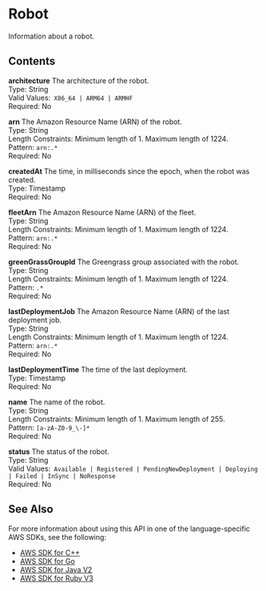 # Robot<a name="API_Robot"></a>

Information about a robot\.

## Contents<a name="API_Robot_Contents"></a>

 **architecture**   <a name="robomaker-Type-Robot-architecture"></a>
The architecture of the robot\.  
Type: String  
Valid Values:` X86_64 | ARM64 | ARMHF`   
Required: No

 **arn**   <a name="robomaker-Type-Robot-arn"></a>
The Amazon Resource Name \(ARN\) of the robot\.  
Type: String  
Length Constraints: Minimum length of 1\. Maximum length of 1224\.  
Pattern: `arn:.*`   
Required: No

 **createdAt**   <a name="robomaker-Type-Robot-createdAt"></a>
The time, in milliseconds since the epoch, when the robot was created\.  
Type: Timestamp  
Required: No

 **fleetArn**   <a name="robomaker-Type-Robot-fleetArn"></a>
The Amazon Resource Name \(ARN\) of the fleet\.  
Type: String  
Length Constraints: Minimum length of 1\. Maximum length of 1224\.  
Pattern: `arn:.*`   
Required: No

 **greenGrassGroupId**   <a name="robomaker-Type-Robot-greenGrassGroupId"></a>
The Greengrass group associated with the robot\.  
Type: String  
Length Constraints: Minimum length of 1\. Maximum length of 1224\.  
Pattern: `.*`   
Required: No

 **lastDeploymentJob**   <a name="robomaker-Type-Robot-lastDeploymentJob"></a>
The Amazon Resource Name \(ARN\) of the last deployment job\.  
Type: String  
Length Constraints: Minimum length of 1\. Maximum length of 1224\.  
Pattern: `arn:.*`   
Required: No

 **lastDeploymentTime**   <a name="robomaker-Type-Robot-lastDeploymentTime"></a>
The time of the last deployment\.  
Type: Timestamp  
Required: No

 **name**   <a name="robomaker-Type-Robot-name"></a>
The name of the robot\.  
Type: String  
Length Constraints: Minimum length of 1\. Maximum length of 255\.  
Pattern: `[a-zA-Z0-9_\-]*`   
Required: No

 **status**   <a name="robomaker-Type-Robot-status"></a>
The status of the robot\.  
Type: String  
Valid Values:` Available | Registered | PendingNewDeployment | Deploying | Failed | InSync | NoResponse`   
Required: No

## See Also<a name="API_Robot_SeeAlso"></a>

For more information about using this API in one of the language\-specific AWS SDKs, see the following:
+  [AWS SDK for C\+\+](https://docs.aws.amazon.com/goto/SdkForCpp/robomaker-2018-06-29/Robot) 
+  [AWS SDK for Go](https://docs.aws.amazon.com/goto/SdkForGoV1/robomaker-2018-06-29/Robot) 
+  [AWS SDK for Java V2](https://docs.aws.amazon.com/goto/SdkForJavaV2/robomaker-2018-06-29/Robot) 
+  [AWS SDK for Ruby V3](https://docs.aws.amazon.com/goto/SdkForRubyV3/robomaker-2018-06-29/Robot) 